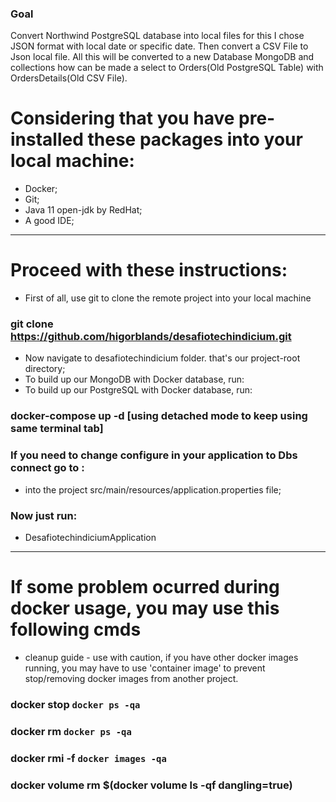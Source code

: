 ### Goal

Convert Northwind PostgreSQL database into local files for this I chose JSON format with local date or specific date.
Then convert a CSV File to Json local file.
All this will be converted to a new Database MongoDB and collections how can be made a select to Orders(Old PostgreSQL Table) with OrdersDetails(Old CSV File).

# Considering that you have pre-installed these packages into your local machine:
- Docker;
- Git;
- Java 11 open-jdk by RedHat; 
- A good IDE;

---

# Proceed with these instructions:
- First of all, use git to clone the remote project into your local machine
### git clone https://github.com/higorblands/desafiotechindicium.git

- Now navigate to desafiotechindicium folder. that's our project-root directory;
- To build up our MongoDB with Docker database, run:
- To build up our PostgreSQL with Docker database, run:
### docker-compose up -d [using detached mode to keep using same terminal tab]

  
### If you need to change configure in your application to Dbs connect go to :

- into the project src/main/resources/application.properties file;

### Now just run:
- DesafiotechindiciumApplication

---

# If some problem ocurred during docker usage, you may use this following cmds

- cleanup guide - use with caution, if you have other docker images running, you may have to use 'container image' to prevent stop/removing docker images from another project.

### docker stop `docker ps -qa`
### docker rm `docker ps -qa`
### docker rmi -f `docker images -qa `
### docker volume rm $(docker volume ls -qf dangling=true)
